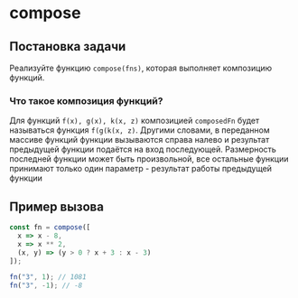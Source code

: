 # compose

## Постановка задачи

Реализуйте функцию `compose(fns)`, которая выполняет композицию функций.

### Что такое композиция функций?

Для функций `f(x), g(x), k(x, z)` композицией `composedFn` будет называться функция `f(g(k(x, z)`. Другими словами, в переданном массиве функций функции вызываются справа налево и результат предыдущей функции подаётся на вход последующей.
Размерность последней функции может быть произвольной, все остальные функции принимают только один параметр - результат работы предыдущей функции

## Пример вызова

```js
const fn = compose([
  x => x - 8,
  x => x ** 2,
  (x, y) => (y > 0 ? x + 3 : x - 3)
]);

fn("3", 1); // 1081
fn("3", -1); // -8
```
